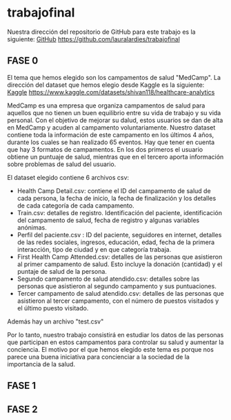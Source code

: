 # trabajofinal

Nuestra dirección del repositorio de GitHub para este trabajo es la siguiente: [GitHub](https://github.com/lauralardies/trabajofinal)
https://github.com/lauralardies/trabajofinal

## FASE 0
El tema que hemos elegido son los campamentos de salud "MedCamp". La dirección del dataset que hemos elegio desde Kaggle es la siguiente: [Kaggle](https://www.kaggle.com/datasets/shivan118/healthcare-analytics)
https://www.kaggle.com/datasets/shivan118/healthcare-analytics

MedCamp es una empresa que organiza campamentos de salud para aquellos que no tienen un buen equilibrio entre su vida de trabajo y su vida personal. Con el objetivo de mejorar su dalud, estos usuarios se dan de alta en MedCamp y acuden al campamento voluntariamente. Nuestro dataset contiene toda la información de este campamento en los últimos 4 años, durante los cuales se han realizado 65 eventos. Hay que tener en cuenta que hay 3 formatos de campamentos. En los dos primeros el usuario obtiene un puntuaje de salud, mientras que en el tercero aporta información sobre problemas de salud del usuario.

El dataset elegido contiene 6 archivos csv:
- Health Camp Detail.csv: contiene el ID del campamento de salud de cada persona, la fecha de inicio, la fecha de finalización y los detalles de cada categoría de cada campamento.
- Train.csv: detalles de registro. Identificación del paciente, identificación del campamento de salud, fecha de registro y algunas variables anónimas.
- Perfil del paciente.csv : ID del paciente, seguidores en internet, detalles de las redes sociales, ingresos, educación, edad, fecha de la primera interacción, tipo de ciudad y en que categoría trabaja.
- First Health Camp Attended.csv: detalles de las personas que asistieron al primer campamento de salud. Esto incluye la donación (cantidad) y el puntaje de salud de la persona.
- Segundo campamento de salud atendido.csv: detalles sobre las personas que asistieron al segundo campamento y sus puntuaciones.
- Tercer campamento de salud atendido.csv: detalles de las personas que asistieron al tercer campamento, con el número de puestos visitados y el último puesto visitado.

Además hay un archivo "test.csv"

Por lo tanto, nuestro trabajo consistirá en estudiar los datos de las personas que participan en estos campamentos para controlar su salud y aumentar la conciencia.
El motivo por el que hemos elegido este tema es porque nos parece una buena iniciativa para concienciar a la sociedad de la importancia de la salud.

## FASE 1

## FASE 2
